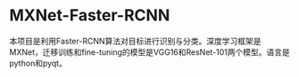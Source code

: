 # MXNet-Faster-RCNN
本项目是利用Faster-RCNN算法对目标进行识别与分类。深度学习框架是MXNet，迁移训练和fine-tuning的模型是VGG16和ResNet-101两个模型。语言是python和pyqt。
